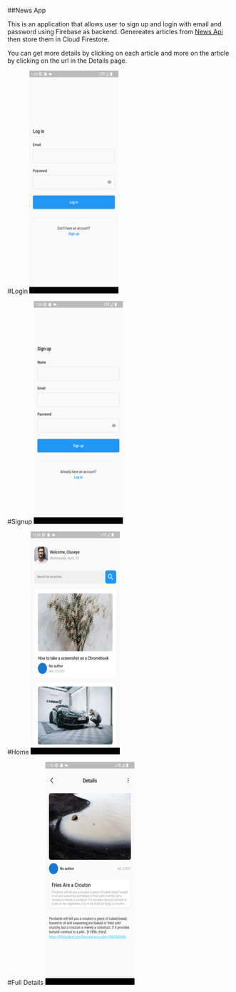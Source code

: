 ##News App

This is an application that allows user to sign up and login with email and password using Firebase as backend. Genereates articles from [News Api](https://newsapi.org/) then store them in Cloud Firestore.

You can get more details by clicking on each article and more on the article by clicking on the url in the Details page.

#Login
<img src="./login.png"  width="200" height="500">

#Signup
<img src="./signup.png"  width="200" height="500">

#Home
<img src="./home.png"  width="200" height="500">

#Full Details 
<img src="./fullscreen.png"  width="200" height="500">
